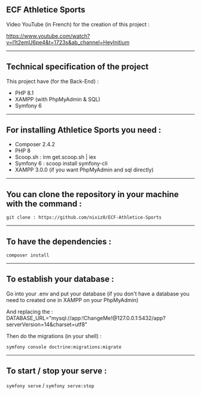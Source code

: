 ECF Athletice Sports
---
Video YouTube (in French) for the creation of this project :

https://www.youtube.com/watch?v=I1t2emU6pe4&t=1723s&ab_channel=HeyInitium

---
Technical specification of the project
---
This project have (for the Back-End) :
- PHP 8.1
- XAMPP (with PhpMyAdmin & SQL)
- Symfony 6


---
For installing Athletice Sports you need :
---

- Composer 2.4.2
- PHP 8
- Scoop.sh :
 irm get.scoop.sh | iex
- Symfony 6 :
 scoop install symfony-cli
- XAMPP 3.0.0 (if you want PhpMyAdmin and sql directly)

---
You can clone the repository in your machine with the command :
---
``git clone : https://github.com/nixiz0/ECF-Athletice-Sports``

---
To have the dependencies :
---
``composer install``

---
To establish your database :
---

Go into your .env and put your database (if you don't have a database you need to created one in XAMPP on your PhpMyAdmin)

And replacing the : DATABASE_URL="mysql://app:!ChangeMe!@127.0.0.1:5432/app?serverVersion=14&charset=utf8"

Then do the migrations (in your shell) :

``symfony console doctrine:migrations:migrate``

----
To start / stop your serve :
---
``symfony serve`` / ``symfony serve:stop``

